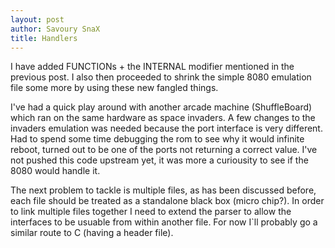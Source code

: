 ```yaml
---
layout: post
author: Savoury SnaX
title: Handlers
---
```


 I have added FUNCTIONs + the INTERNAL modifier mentioned in the previous post. I also then proceeded to shrink the simple 8080 emulation file some more by using these new fangled things.

 I've had a quick play around with another arcade machine (ShuffleBoard) which ran on the same hardware as space invaders. A few changes to the invaders emulation was needed because the port interface is very different. Had to spend some time debugging the rom to see why it would infinite reboot, turned out to be one of the ports not returning a correct value. I've not pushed this code upstream yet, it was more a curiousity to see if the 8080 would handle it. 

 The next problem to tackle is multiple files, as has been discussed before, each file should be treated as a standalone black box (micro chip?). In order to link multiple files together I need to extend the parser to allow the interfaces to be usuable from within another file. For now I`ll probably go a similar route to C (having a header file).

